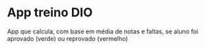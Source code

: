# App treino DIO
App que calcula, com base em média de notas e faltas, se aluno foi aprovado (verde) ou reprovado (vermelho)
